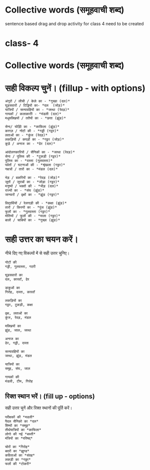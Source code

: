 
# Collective words (समूहवाची शब्द)
sentence based drag and drop activity for class 4 need to be created

# class- 4
# Collective words (समूहवाची शब्द)
# सही विकल्प चुनें। (fillup - with options)
```
अंगूरों / लीची / केले का - *गुच्छा (दल)* 
घुड़सवारों / टिड्डियों का- *दल  (जोड़)*
यात्रियों / सत्याग्रहियों का - *जत्था (रेवड़)*
गायकों / कलाकारोी - *मंडली (दल)* 
मधुमक्खियों / ततैयों का - *छत्ता (झुंड)*
```

```
सेना/ घोड़ोि का - *काफ़िला (झुंड)* 
कागज़ / नोटों की - *गड्डी (गट्ठर)*  
लताओं का - *कुंज (रेवड़)* 
लकड़ियों / कपड़ों का - *गट्ठर (जोड़)* 
कूड़े / अनाज का - *ढेर (दल)*  
```

```
आंदोलनकारियों / सैनिकों का - *जत्था (रेवड़)*
सेना / पुलिस की - *टुकड़ी (गट्ठर)*
पुलिस का - *दस्ता (गुलदस्ता)* 
पर्वतों / घटनाओं की - *श्रृंखला (गट्ठर)*  
नक्षत्रों / तारों का - *मंडल (दल)*  
```

```
भेड़ / बकरियों का - *रेवड़ (जोड़)* 
जूतों / जुराबों का - *जोड़ा (गट्ठर)* 
मनुष्यों / भक्तों की - *भीड़ (दल)*   
राज्यों का - *संघ (झुंड)* 
जानवरों / वृक्षों का - *झुंड (गट्ठर)*    
```

```
विद्यार्थियों / रेलगाड़ी की - *कक्षा (झुंड)*
तारों / किरणों का - *पुंज (झुंड)*
फूलों का - *गुलदस्ता (गट्ठर)*
मोतियों / फूलों की - *माला (गट्ठर)*
बालों / चाबियों का - *गुच्छा (झुंड)*

```

# सही उत्तर का चयन करें।
नीचे दिए गए विकल्पों में से सही उत्तर चुनिए।
```
नोटों की
गड्डी, गुलदस्ता, गठरी 

घुड़सवारों का
दल, कारवाँ, ढेर  
 
डाकुओं का
गिरोह, दस्ता, कारवाँ  

लकड़ियों का 
गट्ठर, टुकड़ी, कक्षा 
```
```  
वृक्ष, लताओं का
कुंज, रेवड़, मंडल 

मक्खियों का
झुंड, जाल, जत्था 
 
अनाज का
ढेर, गड्डी, दस्ता 

सत्याग्रहियों का
जत्था, झुंड, मंडल  

यात्रियों का
समूह, संघ, जाल

गायकों की
मंडली, टीम, गिरोह 
```
## रिक्त स्थान भरें। (fill up - options)
सही उत्तर चुनें और रिक्त स्थानों की पूर्ति करें।
```
परीक्षकों की *मडली*
पैदल सैनिको का *दल*
शिष्यों का *समूह*
तीर्थयात्रियों का *काफिला*
लोगो की नई *बस्ती*
मंत्रियों का *परिषद्*
```
```
चोरों का *गिरोह*
बदरों का *झुण्ड*
कविताओं का *संग्रह*
लकड़ी का *गठ्ठर*
फलों की *टोकरी*
```
